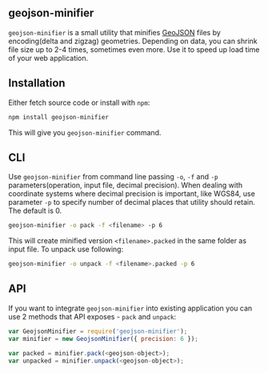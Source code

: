 ## geojson-minifier

`geojson-minifier` is a small utility that minifies [GeoJSON](http://geojson.org) files by encoding(delta and zigzag)
geometries. Depending on data, you can shrink file size up to 2-4 times, sometimes even more. Use it to speed up load time of your web application.

## Installation
Either fetch source code or install with `npm`:

```bash
npm install geojson-minifier
```

This will give you `geojson-minifier` command.

## CLI
Use `geojson-minifier` from command line passing `-o`, `-f` and `-p` parameters(operation, input file, decimal precision).
When dealing with coordinate systems where decimal precision is important, like WGS84, use parameter `-p` to specify
number of decimal places that utility should retain. The default is 0.


```bash
geojson-minifier -o pack -f <filename> -p 6
```

This will create minified version `<filename>.packed` in the same folder as input file. To unpack use following:

```bash
geojson-minifier -o unpack -f <filename>.packed -p 6
```

## API
If you want to integrate `geojson-minifier` into existing application you can use 2 methods that API exposes - `pack` and `unpack`:

```javascript
var GeojsonMinifier = require('geojson-minifier');
var minifier = new GeojsonMinifier({ precision: 6 });

var packed = minifier.pack(<geojson-object>);
var unpacked = minifier.unpack(<geojson-object>);
```
